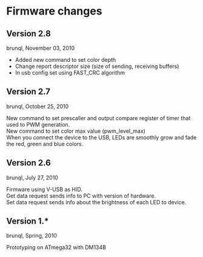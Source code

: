Firmware changes
================

Version 2.8
-----------
brunql, November 03, 2010

* Added new command to set color depth
* Change report descriptor size (size of sending, receiving buffers)
* In usb config set using FAST_CRC algorithm

Version 2.7
-----------
brunql, October 25, 2010

New command to set prescaller and output compare register of timer that used to PWM generation.   
New command to set color max value (pwm_level_max)   
When you connect the device to the USB, LEDs are smoothly grow and fade the red, green and blue colors.   

Version 2.6
-----------
brunql, July 27, 2010

Firmware using V-USB as HID.    
Get data request sends info to PC with version of hardware.   
Set data request sends info about the brightness of each LED to device.  

Version 1.*
-----------
brunql, Spring, 2010

Prototyping on ATmega32 with DM134B   

